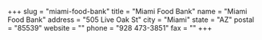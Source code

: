 +++
slug = "miami-food-bank"
title = "Miami Food Bank"
name = "Miami Food Bank"
address = "505 Live Oak St"
city = "Miami"
state = "AZ"
postal = "85539"
website = ""
phone = "928 473-3851"
fax = ""
+++
